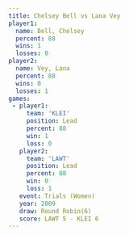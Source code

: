 ```yaml
---
title: Chelsey Bell vs Lana Vey
player1:             
  name: Bell, Chelsey
  percent: 88        
  wins: 1            
  losses: 0          
player2:             
  name: Vey, Lana    
  percent: 88        
  wins: 0            
  losses: 1          
games:
 - player1:        
     team: 'KLEI'  
     position: Lead
     percent: 88   
     win: 1        
     loss: 0       
   player2:        
     team: 'LAWT'  
     position: Lead
     percent: 88   
     win: 0        
     loss: 1       
   event: Trials (Women) 
   year: 2009            
   draw: Round Robin(6)  
   score: LAWT 5 - KLEI 6
---
```

